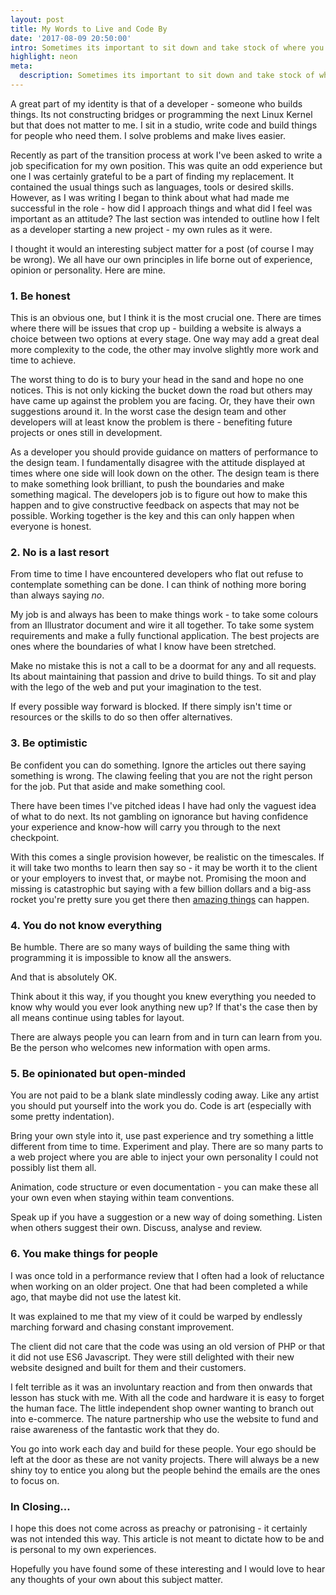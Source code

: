 ```yaml
---
layout: post
title: My Words to Live and Code By
date: '2017-08-09 20:50:00'
intro: Sometimes its important to sit down and take stock of where you are. Here are some of the guiding principles I try to follow in my working life.
highlight: neon
meta:
  description: Sometimes its important to sit down and take stock of where you are. Here are some of the guiding principles I try to follow in my working life.
---
```


A great part of my identity is that of a developer - someone who builds things. Its not constructing bridges or programming the next Linux Kernel but that does not matter to me. I sit in a studio, write code and build things for people who need them. I solve problems and make lives easier.

Recently as part of the transition process at work I've been asked to write a job specification for my own position. This was quite an odd experience but one I was certainly grateful to be a part of finding my replacement. It contained the usual things such as languages, tools or desired skills. However, as I was writing I began to think about what had made me successful in the role - how did I approach things and what did I feel was important as an attitude? The last section was intended to outline how I felt as a developer starting a new project - my own rules as it were.

I thought it would an interesting subject matter for a post (of course I may be wrong). We all have our own principles in life borne out of experience, opinion or personality. Here are mine.

### 1. Be honest

This is an obvious one, but I think it is the most crucial one. There are times where there will be issues that crop up - building a website is always a choice between two options at every stage. One way may add a great deal more complexity to the code, the other may involve slightly more work and time to achieve.

The worst thing to do is to bury your head in the sand and hope no one notices. This is not only kicking the bucket down the road but others may have came up against the problem you are facing. Or, they have their own suggestions around it. In the worst case the design team and other developers will at least know the problem is there - benefiting future projects or ones still in development.

As a developer you should provide guidance on matters of performance to the design team. I fundamentally disagree with the attitude displayed at times where one side will look down on the other. The design team is there to make something look brilliant, to push the boundaries and make something magical. The developers job is to figure out how to make this happen and to give constructive feedback on aspects that may not be possible. Working together is the key and this can only happen when everyone is honest.

### 2. No is a last resort

From time to time I have encountered developers who flat out refuse to contemplate something can be done. I can think of nothing more boring than always saying *no*.

My job is and always has been to make things work - to take some colours from an Illustrator document and wire it all together. To take some system requirements and make a fully functional application. The best projects are ones where the boundaries of what I know have been stretched.

Make no mistake this is not a call to be a doormat for any and all requests. Its about maintaining that passion and drive to build things. To sit and play with the lego of the web and put your imagination to the test.

If every possible way forward is blocked. If there simply isn't time or resources or the skills to do so then offer alternatives.

### 3. Be optimistic

Be confident you can do something. Ignore the articles out there saying something is wrong. The clawing feeling that you are not the right person for the job. Put that aside and make something cool.

There have been times I've pitched ideas I have had only the vaguest idea of what to do next. Its not gambling on ignorance but having confidence your experience and know-how will carry you through to the next checkpoint.

With this comes a single provision however, be realistic on the timescales. If it will take two months to learn then say so - it may be worth it to the client or your employers to invest that, or maybe not. Promising the moon and missing is catastrophic but saying with a few billion dollars and a big-ass rocket you're pretty sure you get there then [amazing things](https://www.youtube.com/watch?v=XSLRMdYSA9M) can happen.

### 4. You do not know everything

Be humble. There are so many ways of building the same thing with programming it is impossible to know all the answers.

And that is absolutely OK.

Think about it this way, if you thought you knew everything you needed to know why would you ever look anything new up? If that's the case then by all means continue using tables for layout.

There are always people you can learn from and in turn can learn from you. Be the person who welcomes new information with open arms.

### 5. Be opinionated but open-minded

You are not paid to be a blank slate mindlessly coding away. Like any artist you should put yourself into the work you do. Code is art (especially with some pretty indentation).

Bring your own style into it, use past experience and try something a little different from time to time. Experiment and play. There are so many parts to a web project where you are able to inject your own personality I could not possibly list them all.

Animation, code structure or even documentation - you can make these all your own even when staying within team conventions.

Speak up if you have a suggestion or a new way of doing something. Listen when others suggest their own. Discuss, analyse and review.

### 6. You make things for people

I was once told in a performance review that I often had a look of reluctance when working on an older project. One that had been completed a while ago, that maybe did not use the latest kit.

It was explained to me that my view of it could be warped by endlessly marching forward and chasing constant improvement. 

The client did not care that the code was using an old version of PHP or that it did not use ES6 Javascript. They were still delighted with their new website designed and built for them and their customers.

I felt terrible as it was an involuntary reaction and from then onwards that lesson has stuck with me. With all the code and hardware it is easy to forget the human face. The little independent shop owner wanting to branch out into e-commerce. The nature partnership who use the website to fund and raise awareness of the fantastic work that they do.

You go into work each day and build for these people. Your ego should be left at the door as these are not vanity projects. There will always be a new shiny toy to entice you along but the people behind the emails are the ones to focus on.

### In Closing...

I hope this does not come across as preachy or patronising - it certainly was not intended this way. This article is not meant to dictate how to be and is personal to my own experiences.

Hopefully you have found some of these interesting and I would love to hear any thoughts of your own about this subject matter.
